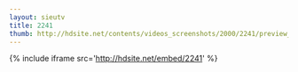 ```yaml
---
layout: sieutv
title: 2241
thumb: http://hdsite.net/contents/videos_screenshots/2000/2241/preview_360p.mp4.jpg
---
```

{% include iframe src='http://hdsite.net/embed/2241' %}
 
